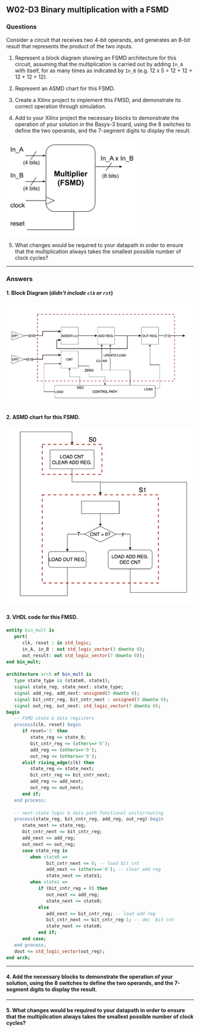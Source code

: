 ## W02-D3 Binary multiplication with a FSMD

### Questions

Consider a circuit that receives two 4-bit operands, and generates an 8-bit result that represents the product of the two inputs.

1. Represent a block diagram showing an FSMD architecture for this circuit, assuming that the multiplication is carried out by adding `In_A` with itself, for as many times as indicated by `In_B` (e.g. 12 x 5 = 12 + 12 + 12 + 12 + 12).

2. Represent an ASMD chart for this FSMD.

3. Create a Xilinx project to implement this FMSD, and demonstrate its correct operation through simulation.

4. Add to your Xilinx project the necessary blocks to demonstrate the operation of your solution in the Basys-3 board, using the 8 switches to define the two operands, and the 7-segment digits to display the result.

<img src="/Resources/images/w02d3.png" alt="drawing" width="350"/>

5. What changes would be required to your datapath in order to ensure that the multiplication always takes the smallest possible number of clock cycles?

-----

### Answers

#### 1. Block Diagram (*didn't include `clk` or `rst`*)
<img src="/Resources/images/w2d3_1.png" alt="drawing" width="650"/>

#### 2. ASMD chart for this FSMD.
<img src="/Resources/images/w2d3_2.png" alt="drawing" width="550"/>

#### 3. VHDL code for this FMSD.
```vhdl
entity bin_mult is
   port(
      clk, reset : in std_logic;
      in_A, in_B : out std_logic_vector(3 downto 0);
      out_result: out std_logic_vector(7 downto 0));
end bin_mult;

architecture arch of bin_mult is
   type state_type is (state0, state1);
   signal state_reg, state_next: state_type;
   signal add_reg, add_next: unsigned(3 downto 0);
   signal bit_cntr_reg, bit_cntr_next : unsigned(3 downto 0);
   signal out_reg, out_next: std_logic_vector(7 downto 0);
begin
   -- FSMD state & data registers
   process(clk, reset) begin
      if reset='1' then
         state_reg <= state_0;
         bit_cntr_reg <= (others=>'0');
         add_reg <= (others=>'0');
         out_reg <= (others=>'0');
      elsif rising_edge(clk) then
         state_reg <= state_next;
         bit_cntr_reg <= bit_cntr_next;
         add_reg <= add_next;
         out_reg <= out_next;
      end if;
   end process;
   
   -- next-state logic & data path functional units/routing
   process(state_reg, bit_cntr_reg, add_reg, out_reg) begin
      state_next <= state_reg;
      bit_cntr_next <= bit_cntr_reg;
      add_next <= add_reg;
      out_next <= out_reg;
      case state_reg is
         when state0 =>
               bit_cntr_next <= 8; -- load bit cnt
               add_next <= (others=>'0'); -- clear add reg
               state_next <= state1;
         when state1 =>
            if (bit_cntr_reg = 0) then
               out_next <= add_reg;
               state_next <= state0;
            else
               add_next <= bit_cntr_reg; -- load add reg
               bit_cntr_next <= bit_cntr_reg-1; -- dec  bit cnt
               state_next <= state0;
            end if;
      end case;
   end process;
   dout <= std_logic_vector(out_reg);
end arch;

```


----

#### 4. Add the necessary blocks to demonstrate the operation of your solution, using the 8 switches to define the two operands, and the 7-segment digits to display the result.

----


#### 5. What changes would be required to your datapath in order to ensure that the multiplication always takes the smallest possible number of clock cycles?
